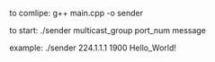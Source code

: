 to comlipe:
    g++ main.cpp -o sender

to start:
    ./sender multicast_group port_num message

example:
     ./sender 224.1.1.1 1900 Hello_World!
    
